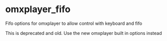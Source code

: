 # omxplayer_fifo
Fifo options for omxplayer to allow control with keyboard and fifo

This is deprecated and old. Use the new omxplayer built in options instead
